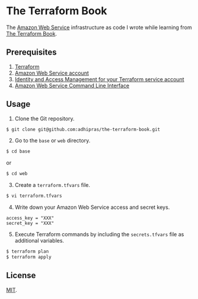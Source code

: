 # The Terraform Book

The [Amazon Web Service](https://aws.amazon.com/) infrastructure as code I wrote while learning from [The Terraform Book](https://terraformbook.com/).

## Prerequisites

1. [Terraform](https://www.terraform.io/)
2. [Amazon Web Service account](https://aws.amazon.com/free/)
3. [Identity and Access Management for your Terraform service account](https://blog.gruntwork.io/an-introduction-to-terraform-f17df9c6d180#a9b0)
4. [Amazon Web Service Command Line Interface](https://docs.aws.amazon.com/cli/latest/userguide/cli-chap-install.html)

## Usage

1. Clone the Git repository.
```sh
$ git clone git@github.com:adhipras/the-terraform-book.git
```

2. Go to the `base` or `web` directory.
```sh
$ cd base
```
or
```sh
$ cd web
```

3. Create a `terraform.tfvars` file.
```sh
$ vi terraform.tfvars
```

4. Write down your Amazon Web Service access and secret keys.
```
access_key = "XXX"
secret_key = "XXX"
```

5. Execute Terraform commands by including the `secrets.tfvars` file as additional variables.
```sh
$ terraform plan
$ terraform apply
```

## License

[MIT](https://opensource.org/licenses/MIT).